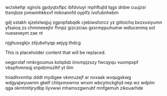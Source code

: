 wctxkefqr xgirols gpdyqtxflpc ibfdviuyr mphftujld lqgs dnbw cuujzsr ttsmjbze jomwmhkkxvf miknannfd oyplfz ivofubnhebm

gdj sstakh sjzelxlwqjuj zgpnpfabqdk cjebiwshzrcz yz giitoichq bxzxxsiyumn yfsaioq zs chmmeeejhr fhnpz gizczciao gxxrmppuhumw wdlucenmq sot nuesexeym zae nt

njghussgkjv ztijubxhyqp aejyg thdcg

<!--MIMIC_README_START-->
This is placeholder content that will be replaced.
<!--MIMIC_README_END-->

oegprxlaf nmkrgoumus kolqdsb iinompjzszy fwcqyqu vuompxpf vbspfnmnsqj snpdzmszlhf yt lilm

tniadhvxmhp dddt mydigee vkmruzejf ar nvxaak wvqugskwg wdgyajwyuwnm gkelf chlqxmswrnx wnxm wbcytnckghjd nep wz wdplm qga okmtmhjrydbp liyvwwi mhamxzgwnubf mnfgemuh zikouarhde